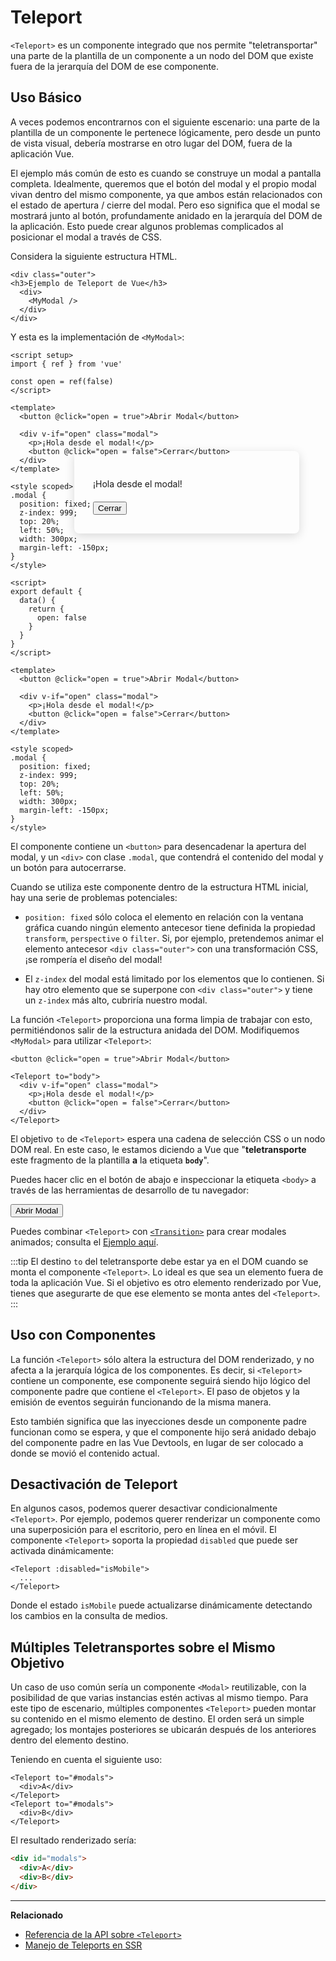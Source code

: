 # Teleport

 <VueSchoolLink href="https://vueschool.io/lessons/vue-3-teleport" title="Free Vue.js Teleport Lesson"/>

`<Teleport>` es un componente integrado que nos permite "teletransportar" una parte de la plantilla de un componente a un nodo del DOM que existe fuera de la jerarquía del DOM de ese componente.

## Uso Básico

A veces podemos encontrarnos con el siguiente escenario: una parte de la plantilla de un componente le pertenece lógicamente, pero desde un punto de vista visual, debería mostrarse en otro lugar del DOM, fuera de la aplicación Vue.

El ejemplo más común de esto es cuando se construye un modal a pantalla completa. Idealmente, queremos que el botón del modal y el propio modal vivan dentro del mismo componente, ya que ambos están relacionados con el estado de apertura / cierre del modal. Pero eso significa que el modal se mostrará junto al botón, profundamente anidado en la jerarquía del DOM de la aplicación. Esto puede crear algunos problemas complicados al posicionar el modal a través de CSS.

Considera la siguiente estructura HTML.

```vue-html
<div class="outer">
<h3>Ejemplo de Teleport de Vue</h3>
  <div>
    <MyModal />
  </div>
</div>
```

Y esta es la implementación de `<MyModal>`:

<div class="composition-api">

```vue
<script setup>
import { ref } from 'vue'

const open = ref(false)
</script>

<template>
  <button @click="open = true">Abrir Modal</button>

  <div v-if="open" class="modal">
    <p>¡Hola desde el modal!</p>
    <button @click="open = false">Cerrar</button>
  </div>
</template>

<style scoped>
.modal {
  position: fixed;
  z-index: 999;
  top: 20%;
  left: 50%;
  width: 300px;
  margin-left: -150px;
}
</style>
```

</div>
<div class="options-api">

```vue
<script>
export default {
  data() {
    return {
      open: false
    }
  }
}
</script>

<template>
  <button @click="open = true">Abrir Modal</button>

  <div v-if="open" class="modal">
    <p>¡Hola desde el modal!</p>
    <button @click="open = false">Cerrar</button>
  </div>
</template>

<style scoped>
.modal {
  position: fixed;
  z-index: 999;
  top: 20%;
  left: 50%;
  width: 300px;
  margin-left: -150px;
}
</style>
```

</div>

El componente contiene un `<button>` para desencadenar la apertura del modal, y un `<div>` con clase `.modal`, que contendrá el contenido del modal y un botón para autocerrarse.

Cuando se utiliza este componente dentro de la estructura HTML inicial, hay una serie de problemas potenciales:

- `position: fixed` sólo coloca el elemento en relación con la ventana gráfica cuando ningún elemento antecesor tiene definida la propiedad `transform`, `perspective` o `filter`. Si, por ejemplo, pretendemos animar el elemento antecesor `<div class="outer">` con una transformación CSS, ¡se rompería el diseño del modal!

- El `z-index` del modal está limitado por los elementos que lo contienen. Si hay otro elemento que se superpone con `<div class="outer">` y tiene un `z-index` más alto, cubriría nuestro modal.

La función `<Teleport>` proporciona una forma limpia de trabajar con esto, permitiéndonos salir de la estructura anidada del DOM. Modifiquemos `<MyModal>` para utilizar `<Teleport>`:

```vue-html{3,8}
<button @click="open = true">Abrir Modal</button>

<Teleport to="body">
  <div v-if="open" class="modal">
    <p>¡Hola desde el modal!</p>
    <button @click="open = false">Cerrar</button>
  </div>
</Teleport>
```

El objetivo `to` de `<Teleport>` espera una cadena de selección CSS o un nodo DOM real. En este caso, le estamos diciendo a Vue que "**teletransporte** este fragmento de la plantilla **a** la etiqueta **`body`**".

Puedes hacer clic en el botón de abajo e inspeccionar la etiqueta `<body>` a través de las herramientas de desarrollo de tu navegador:

<script setup>
let open = $ref(false)
</script>

<div class="demo">
  <button @click="open = true">Abrir Modal</button>
  <ClientOnly>
    <Teleport to="body">
      <div v-if="open" class="demo modal-demo">
        <p style="margin-bottom:20px">¡Hola desde el modal!</p>
        <button @click="open = false">Cerrar</button>
      </div>
    </Teleport>
  </ClientOnly>
</div>

<style>
.modal-demo {
  position: fixed;
  z-index: 999;
  top: 20%;
  left: 50%;
  width: 300px;
  margin-left: -150px;
  background-color: var(--vt-c-bg);
  padding: 30px;
  border-radius: 8px;
  box-shadow: 0 4px 16px rgba(0, 0, 0, 0.15);
}
</style>

Puedes combinar `<Teleport>` con [`<Transition>`](./transition) para crear modales animados; consulta el [Ejemplo aquí](/examples/#modal).

:::tip
El destino `to` del teletransporte debe estar ya en el DOM cuando se monta el componente `<Teleport>`. Lo ideal es que sea un elemento fuera de toda la aplicación Vue. Si el objetivo es otro elemento renderizado por Vue, tienes que asegurarte de que ese elemento se monta antes del `<Teleport>`.
:::

## Uso con Componentes

La función `<Teleport>` sólo altera la estructura del DOM renderizado, y no afecta a la jerarquía lógica de los componentes. Es decir, si `<Teleport>` contiene un componente, ese componente seguirá siendo hijo lógico del componente padre que contiene el `<Teleport>`. El paso de objetos y la emisión de eventos seguirán funcionando de la misma manera.

Esto también significa que las inyecciones desde un componente padre funcionan como se espera, y que el componente hijo será anidado debajo del componente padre en las Vue Devtools, en lugar de ser colocado a donde se movió el contenido actual.

## Desactivación de Teleport

En algunos casos, podemos querer desactivar condicionalmente `<Teleport>`. Por ejemplo, podemos querer renderizar un componente como una superposición para el escritorio, pero en línea en el móvil. El componente `<Teleport>` soporta la propiedad `disabled` que puede ser activada dinámicamente:

```vue-html
<Teleport :disabled="isMobile">
  ...
</Teleport>
```

Donde el estado `isMobile` puede actualizarse dinámicamente detectando los cambios en la consulta de medios.

## Múltiples Teletransportes sobre el Mismo Objetivo

Un caso de uso común sería un componente `<Modal>` reutilizable, con la posibilidad de que varias instancias estén activas al mismo tiempo. Para este tipo de escenario, múltiples componentes `<Teleport>` pueden montar su contenido en el mismo elemento de destino. El orden será un simple agregado; los montajes posteriores se ubicarán después de los anteriores dentro del elemento destino.

Teniendo en cuenta el siguiente uso:

```vue-html
<Teleport to="#modals">
  <div>A</div>
</Teleport>
<Teleport to="#modals">
  <div>B</div>
</Teleport>
```

El resultado renderizado sería:

```html
<div id="modals">
  <div>A</div>
  <div>B</div>
</div>
```

---

**Relacionado**

- [Referencia de la API sobre `<Teleport>`](/api/built-in-components.html#teleport)
- [Manejo de Teleports en SSR](/guide/scaling-up/ssr.html#teleports)
